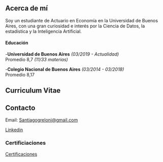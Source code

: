 ## Acerca de mí

Soy un estudiante de Actuario en Economía en la Universidad de Buenos Aires, con una gran curiosidad e interés por la Ciencia de Datos, la estadística y la Inteligencia Artificial.

#### Educación

-**Universidad de Buenos Aires** *(03/2019 - Actualidad)*   
Promedio 8,7 *(11/33 materias)*


-**Colegio Nacional de Buenos Aires** *(03/2014 - 03/2018)*  
Promedio 8,17 


## Curriculum Vitae



## Contacto

Email: Santiagogreloni@gmail.com

[Linkedin](https://www.linkedin.com/in/santiago-greloni-4892a9196) 


### Certificiaciones
[Certificaciones](Certificaciones)
